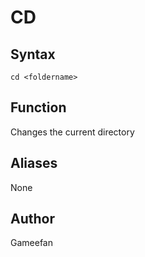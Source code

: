 # CD
## Syntax
```cd <foldername>```
## Function
Changes the current directory
## Aliases
None
## Author
Gameefan